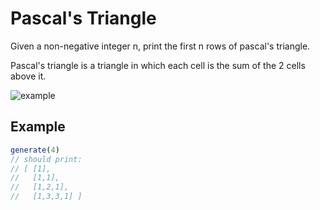 # Pascal's Triangle

Given a non-negative integer n, print the first n rows of pascal's triangle.

Pascal's triangle is a triangle in which each cell is the sum of the 2 cells above it.

![example](https://upload.wikimedia.org/wikipedia/commons/0/0d/PascalTriangleAnimated2.gif)

## Example

```js
generate(4)
// should print:
// [ [1],
//   [1,1],
//   [1,2,1],
//   [1,3,3,1] ]
```
